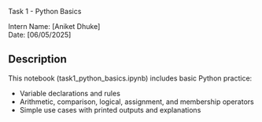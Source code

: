 Task 1 - Python Basics

Intern Name: [Aniket Dhuke]  
Date: [06/05/2025]

## Description

This notebook (task1_python_basics.ipynb) includes basic Python practice:
- Variable declarations and rules
- Arithmetic, comparison, logical, assignment, and membership operators
- Simple use cases with printed outputs and explanations

